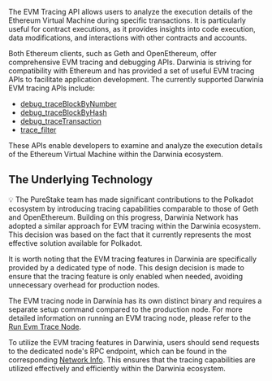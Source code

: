The EVM Tracing API allows users to analyze the execution details of the Ethereum Virtual Machine during specific transactions. It is particularly useful for contract executions, as it provides insights into code execution, data modifications, and interactions with other contracts and accounts.

Both Ethereum clients, such as Geth and OpenEthereum, offer comprehensive EVM tracing and debugging APIs. Darwinia is striving for compatibility with Ethereum and has provided a set of useful EVM tracing APIs to facilitate application development. The currently supported Darwinia EVM tracing APIs include:

- [debug_traceBlockByNumber](https://geth.ethereum.org/docs/interacting-with-geth/rpc/ns-debug#debugtraceblockbynumber)
- [debug_traceBlockByHash](https://geth.ethereum.org/docs/interacting-with-geth/rpc/ns-debug#debugtraceblockbyhash)
- [debug_traceTransaction](https://geth.ethereum.org/docs/interacting-with-geth/rpc/ns-debug#debugtracetransaction)
- [trace_filter](https://docs.alchemy.com/reference/trace-filter)

These APIs enable developers to examine and analyze the execution details of the Ethereum Virtual Machine within the Darwinia ecosystem.

## The Underlying Technology

<aside>
💡 The PureStake team has made significant contributions to the Polkadot ecosystem by introducing tracing capabilities comparable to those of Geth and OpenEthereum. Building on this progress, Darwinia Network has adopted a similar approach for EVM tracing within the Darwinia ecosystem. This decision was based on the fact that it currently represents the most effective solution available for Polkadot.

</aside>

It is worth noting that the EVM tracing features in Darwinia are specifically provided by a dedicated type of node. This design decision is made to ensure that the tracing feature is only enabled when needed, avoiding unnecessary overhead for production nodes.

The EVM tracing node in Darwinia has its own distinct binary and requires a separate setup command compared to the production node. For more detailed information on running an EVM tracing node, please refer to the [Run Evm Trace Node](https://www.notion.so/Run-Evm-Trace-Node-aa2c475828534901ae49261e946e859e?pvs=21).

To utilize the EVM tracing features in Darwinia, users should send requests to the dedicated node's RPC endpoint, which can be found in the corresponding [Network Info](https://www.notion.so/Darwinia-Chain-db787b70edd14545a252122d1c7651d1?pvs=21). This ensures that the tracing capabilities are utilized effectively and efficiently within the Darwinia ecosystem.